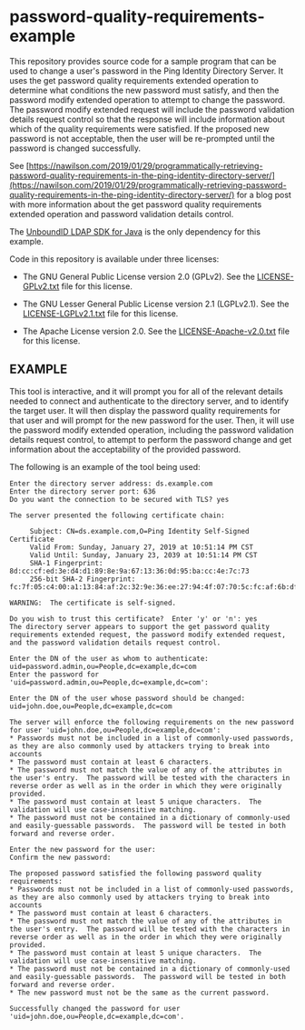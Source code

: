 # password-quality-requirements-example

This repository provides source code for a sample program that can be used to
change a user's password in the Ping Identity Directory Server.  It uses the
get password quality requirements extended operation to determine what
conditions the new password must satisfy, and then the password modify
extended operation to attempt to change the password.  The password modify
extended request will include the password validation details request control
so that the response will include information about which of the quality
requirements were satisfied.  If the proposed new password is not acceptable,
then the user will be re-prompted until the password is changed successfully.

See [https://nawilson.com/2019/01/29/programmatically-retrieving-password-quality-requirements-in-the-ping-identity-directory-server/](https://nawilson.com/2019/01/29/programmatically-retrieving-password-quality-requirements-in-the-ping-identity-directory-server/)
for a blog post with more information about the get password quality
requirements extended operation and password validation details control.

The [UnboundID LDAP SDK for Java](https://github.com/pingidentity/ldapsdk) is
the only dependency for this example.

Code in this repository is available under three licenses:

* The GNU General Public License version 2.0 (GPLv2).  See the
  [LICENSE-GPLv2.txt](LICENSE-GPLv2.txt) file for this license.

* The GNU Lesser General Public License version 2.1 (LGPLv2.1).  See the
  [LICENSE-LGPLv2.1.txt](LICENSE-LGPLv2.1.txt) file for this license.

* The Apache License version 2.0.  See the
  [LICENSE-Apache-v2.0.txt](LICENSE-Apache-v2.0.txt) file for this license.

## EXAMPLE

This tool is interactive, and it will prompt you for all of the relevant
details needed to connect and authenticate to the directory server, and to
identify the target user.  It will then display the password quality
requirements for that user and will prompt for the new password for the user.
Then, it will use the password modify extended operation, including the
password validation details request control, to attempt to perform the password
change and get information about the acceptability of the provided password.

The following is an example of the tool being used:

    Enter the directory server address: ds.example.com
    Enter the directory server port: 636
    Do you want the connection to be secured with TLS? yes

    The server presented the following certificate chain:

         Subject: CN=ds.example.com,O=Ping Identity Self-Signed Certificate
         Valid From: Sunday, January 27, 2019 at 10:51:14 PM CST
         Valid Until: Sunday, January 23, 2039 at 10:51:14 PM CST
         SHA-1 Fingerprint: 8d:cc:cf:ed:3e:d4:d1:89:8e:9a:67:13:36:0d:95:ba:cc:4e:7c:73
         256-bit SHA-2 Fingerprint: fc:7f:05:c4:00:a1:13:84:af:2c:32:9e:36:ee:27:94:4f:07:70:5c:fc:af:6b:df:47:fa:04:25:24:94:c2:f6

    WARNING:  The certificate is self-signed.

    Do you wish to trust this certificate?  Enter 'y' or 'n': yes
    The directory server appears to support the get password quality requirements extended request, the password modify extended request, and the password validation details request control.

    Enter the DN of the user as whom to authenticate: uid=password.admin,ou=People,dc=example,dc=com
    Enter the password for 'uid=password.admin,ou=People,dc=example,dc=com':

    Enter the DN of the user whose password should be changed: uid=john.doe,ou=People,dc=example,dc=com

    The server will enforce the following requirements on the new password for user 'uid=john.doe,ou=People,dc=example,dc=com':
    * Passwords must not be included in a list of commonly-used passwords, as they are also commonly used by attackers trying to break into accounts
    * The password must contain at least 6 characters.
    * The password must not match the value of any of the attributes in the user's entry.  The password will be tested with the characters in reverse order as well as in the order in which they were originally provided.
    * The password must contain at least 5 unique characters.  The validation will use case-insensitive matching.
    * The password must not be contained in a dictionary of commonly-used and easily-guessable passwords.  The password will be tested in both forward and reverse order.

    Enter the new password for the user:
    Confirm the new password:

    The proposed password satisfied the following password quality requirements:
    * Passwords must not be included in a list of commonly-used passwords, as they are also commonly used by attackers trying to break into accounts
    * The password must contain at least 6 characters.
    * The password must not match the value of any of the attributes in the user's entry.  The password will be tested with the characters in reverse order as well as in the order in which they were originally provided.
    * The password must contain at least 5 unique characters.  The validation will use case-insensitive matching.
    * The password must not be contained in a dictionary of commonly-used and easily-guessable passwords.  The password will be tested in both forward and reverse order.
    * The new password must not be the same as the current password.

    Successfully changed the password for user 'uid=john.doe,ou=People,dc=example,dc=com'.
